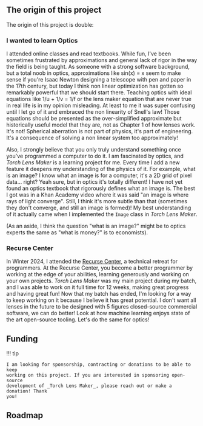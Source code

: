 
## The origin of this project

The origin of this project is double:

### I wanted to learn Optics

I attended online classes and read textbooks. While fun, I've been sometimes
frustrated by approximations and general lack of rigor in the way the field is
being taught. As someone with a strong software background, but a total noob in
optics, approximations like sin(x) = x seem to make sense if you're Isaac Newton
designing a telescope with pen and paper in the 17th century, but today I think
non linear optimization has gotten so remarkably powerful that we should start
there. Teaching optics with ideal equations like 1/u + 1/v = 1/f or the lens
maker equation that are never true in real life is in my opinion misleading. At
least to me it was super confusing until I let go of it and embraced the non
linearity of Snell's law! Those equations should be presented as the
over-simplified approximate but historically useful model that they are, not as
Chapter 1 of how lenses work. It's not! Spherical aberration is not part of
physics, it's part of engineering. It's a consequence of solving a non linear
system too approximately!

Also, I strongly believe that you only truly understand something once
you've programmed a computer to do it. I am fascinated by optics, and _Torch
Lens Maker_ is a learning project for me. Every time I add a new feature it
deepens my understanding of the physics of it. For example, what is an image? I
know what an image is for a computer, it's a 2D grid of pixel data... right?
Yeah sure, but in optics it's totally different! I have not yet found an optics
textbook that rigorously defines what an image is. The best I got was in a Khan
Academy video where it was said "an image is where rays of light converge".
Still, I think it's more subtle than that (sometimes they don't converge, and
still an image is formed)! My best understanding of it actually came when I
implemented the `Image` class in _Torch Lens Maker_.

(As an aside, I think the question "what is an image?" might be to optics experts the same as "what is money?" is to economists).

### Recurse Center

In Winter 2024, I attended the [Recurse Center](https://www.recurse.com/), a
technical retreat for programmers. At the Recurse Center, you become a better
programmer by working at the edge of your abilities, learning generously and
working on your own projects. _Torch Lens Maker_ was my main project during my
batch, and I was able to work on it full time for 12 weeks, making great
progress and having great fun! Now that my batch has ended, I'm looking for a
way to keep working on it because I believe it has great potential. I don't want
all lenses in the future to be designed with 5 figures closed-source commercial
software, we can do better! Look at how machine learning enjoys state of the art
open-source tooling. Let's do the same for optics!

## Funding

!!! tip

    I am looking for sponsorship, contracting or donations to be able to keep
    working on this project. If you are interested in sponsoring open-source
    development of _Torch Lens Maker_, please reach out or make a donation! Thank
    you!

## Roadmap

